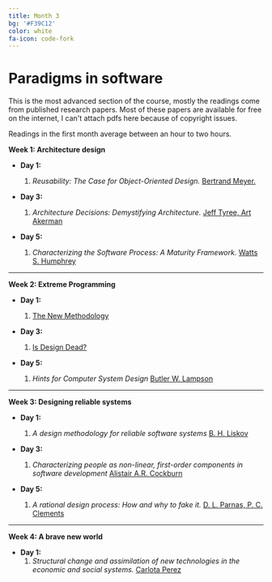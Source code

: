 ```yaml
---
title: Month 3
bg: '#F39C12'
color: white
fa-icon: code-fork
---
```


# Paradigms in software

This is the most advanced section of the course, mostly the readings come from published research papers. Most of these papers are available for free on the internet, I can't attach pdfs here because of copyright issues. 

Readings in the first month average between an hour to two hours.

**Week 1: Architecture design**

  * **Day 1:** 
  	1. *Reusability: The Case for Object-Oriented Design.* [Bertrand Meyer.](http://se.ethz.ch/~meyer/publications/computer/oo_design.pdf)

  * **Day 3:** 
  	1. *Architecture Decisions: Demystifying Architecture.* [Jeff Tyree, Art Akerman](https://www.utdallas.edu/~chung/SA/zz-Impreso-architecture_decisions-tyree-05.pdf)

  * **Day 5:** 
  	1. *Characterizing the Software Process: A Maturity Framework.* [Watts S. Humphrey](http://www.sei.cmu.edu/reports/87tr011.pdf) 

-------------------------

**Week 2: Extreme Programming**

  * **Day 1:** 
  	1. [The New Methodology](http://martinfowler.com/articles/newMethodology.html) 

  * **Day 3:** 
  	1. [Is Design Dead?](http://martinfowler.com/articles/designDead.html)

  * **Day 5:** 
  	1. *Hints for Computer System Design* [Butler W. Lampson](http://research.microsoft.com/en-us/um/people/blampson/33-hints/Acrobat.pdf) 

-------------------------

**Week 3: Designing reliable systems**

  * **Day 1:** 
  	1. *A design methodology for reliable software systems* [B. H. Liskov](http://valbonne-consulting.com/papers/classic/Liskov_72-Design_Methodology_for_Reliable_Software_Systems.pdf) 

  * **Day 3:** 
  	1. *Characterizing people as non-linear, first-order components in software development* [Alistair A.R. Cockburn](http://paulgraham.com/addiction.html)

  * **Day 5:** 
  	1. *A rational design process: How and why to fake it.* [D. L. Parnas, P. C. Clements](http://www.ics.uci.edu/~taylor/classes/121/IEEE86_Parnas_Clement.pdf) 

-------------------------

**Week 4: A brave new world**

  * **Day 1:** 
  	1. *Structural change and assimilation of new technologies in the economic and social systems.* [Carlota Perez](http://www.carlotaperez.org/downloads/pubs/TRs_TEP_shifts_and_SIF_ch.pdf)
